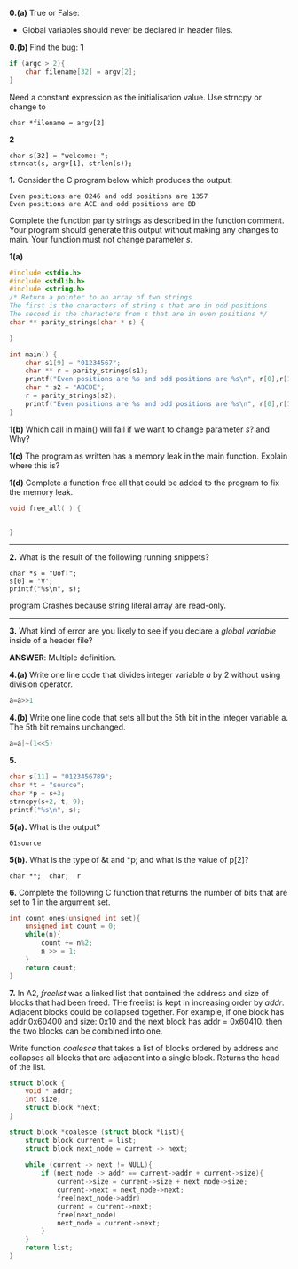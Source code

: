 **0.(a)** True or False:

- Global variables should never be declared in header files.

**0.(b)** Find the bug:
**1**
```c
if (argc > 2){
    char filename[32] = argv[2];
}
```
Need a constant expression as the initialisation value. Use strncpy or change to 
```
char *filename = argv[2]
```
**2**
```
char s[32] = "welcome: ";
strncat(s, argv[1], strlen(s));
```







**1.** Consider the C program below which produces the output:
```
Even positions are 0246 and odd positions are 1357
Even positions are ACE and odd positions are BD
```
Complete the function parity strings as described in the function comment. Your program should generate this output without making any changes to main. Your function must not change parameter *s*.

**1(a)**
```c
#include <stdio.h>
#include <stdlib.h>
#include <string.h>
/* Return a pointer to an array of two strings. 
The first is the characters of string s that are in odd positions 
The second is the characters from s that are in even positions */
char ** parity_strings(char * s) {

}
```

```c
int main() {
    char s1[9] = "01234567";
    char ** r = parity_strings(s1);
    printf("Even positions are %s and odd positions are %s\n", r[0],r[1]);
    char * s2 = "ABCDE";
    r = parity_strings(s2);
    printf("Even positions are %s and odd positions are %s\n", r[0],r[1]);
}
```

**1(b)** Which call in main() will fail if we want to change parameter *s*? and Why?

**1(c)** The program as written has a memory leak in the main function. Explain where this is?

**1(d)** Complete a function free all that could be added to the program to fix the memory leak. 

```c
void free_all( ) {


}
```

---

**2.** What is the result of the following running snippets?

```
char *s = "UofT";
s[0] = 'V';
printf("%s\n", s);
```
program Crashes because string literal array are read-only.

---
**3.** What kind of error are you likely to see if you declare a *global variable* inside of a header file?

**ANSWER**: Multiple definition.


**4.(a)** Write one line code that divides integer variable *a* by 2 without using division operator.

```c
a=a>>1
```
**4.(b)** Write one line code that sets all but the 5th bit in the integer variable a. The 5th bit remains unchanged.
```c
a=a|~(1<<5)
```

**5.** 

```c
char s[11] = "0123456789";
char *t = "source";
char *p = s+3;
strncpy(s+2, t, 9);
printf("%s\n", s);
```
**5(a).** What is the output?
```
01source
``` 
**5(b).** What is the type of &t and *p; and what is the value of p[2]?
```
char **;  char;  r
```


**6.** Complete the following C function that returns the number of bits that are set to 1 in the argument set.

```c
int count_ones(unsigned int set){
    unsigned int count = 0;
    while(n){
        count += n%2;
        n >> = 1;
    }
    return count;
}

```


**7.** In A2, *freelist* was a linked list that contained the address and size of blocks that had been freed. THe freelist is kept in increasing order by *addr*. Adjacent blocks could be collapsed together. For example, if one block has addr:0x60400 and size: 0x10 and the next block has addr = 0x60410. then the two blocks can be combined into one.

Write function *coalesce* that takes a list of blocks ordered by address and collapses all blocks that are adjacent into a single block. Returns the head of the list.


```c
struct block {
    void * addr;
    int size;
    struct block *next;
}
```

```c
struct block *coalesce (struct block *list){
    struct block current = list;
    struct block next_node = current -> next;
    
    while (current -> next != NULL){
        if (next_node -> addr == current->addr + current->size){
            current->size = current->size + next_node->size;
            current->next = next_node->next;
            free(next_node->addr)
            current = current->next;
            free(next_node)
            next_node = current->next;
        }
    }
    return list;
}
```



